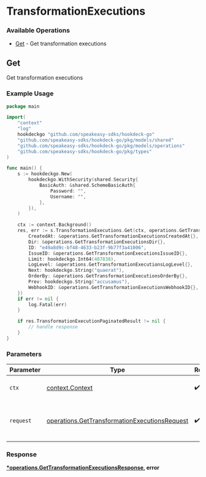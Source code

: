 # TransformationExecutions

### Available Operations

* [Get](#get) - Get transformation executions

## Get

Get transformation executions

### Example Usage

```go
package main

import(
	"context"
	"log"
	hookdeckgo "github.com/speakeasy-sdks/hookdeck-go"
	"github.com/speakeasy-sdks/hookdeck-go/pkg/models/shared"
	"github.com/speakeasy-sdks/hookdeck-go/pkg/models/operations"
	"github.com/speakeasy-sdks/hookdeck-go/pkg/types"
)

func main() {
    s := hookdeckgo.New(
        hookdeckgo.WithSecurity(shared.Security{
            BasicAuth: &shared.SchemeBasicAuth{
                Password: "",
                Username: "",
            },
        }),
    )

    ctx := context.Background()
    res, err := s.TransformationExecutions.Get(ctx, operations.GetTransformationExecutionsRequest{
        CreatedAt: &operations.GetTransformationExecutionsCreatedAt{},
        Dir: &operations.GetTransformationExecutionsDir{},
        ID: "e49a8d9c-bf48-4633-b23f-9b77f3a41006",
        IssueID: &operations.GetTransformationExecutionsIssueID{},
        Limit: hookdeckgo.Int64(487838),
        LogLevel: &operations.GetTransformationExecutionsLogLevel{},
        Next: hookdeckgo.String("quaerat"),
        OrderBy: &operations.GetTransformationExecutionsOrderBy{},
        Prev: hookdeckgo.String("accusamus"),
        WebhookID: &operations.GetTransformationExecutionsWebhookID{},
    })
    if err != nil {
        log.Fatal(err)
    }

    if res.TransformationExecutionPaginatedResult != nil {
        // handle response
    }
}
```

### Parameters

| Parameter                                                                                                      | Type                                                                                                           | Required                                                                                                       | Description                                                                                                    |
| -------------------------------------------------------------------------------------------------------------- | -------------------------------------------------------------------------------------------------------------- | -------------------------------------------------------------------------------------------------------------- | -------------------------------------------------------------------------------------------------------------- |
| `ctx`                                                                                                          | [context.Context](https://pkg.go.dev/context#Context)                                                          | :heavy_check_mark:                                                                                             | The context to use for the request.                                                                            |
| `request`                                                                                                      | [operations.GetTransformationExecutionsRequest](../../models/operations/gettransformationexecutionsrequest.md) | :heavy_check_mark:                                                                                             | The request object to use for the request.                                                                     |


### Response

**[*operations.GetTransformationExecutionsResponse](../../models/operations/gettransformationexecutionsresponse.md), error**

